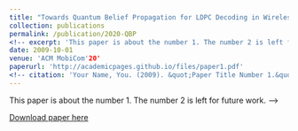 ```yaml
---
title: "Towards Quantum Belief Propagation for LDPC Decoding in Wireless Networks"
collection: publications
permalink: /publication/2020-QBP
<!-- excerpt: 'This paper is about the number 1. The number 2 is left for future work.' -->
date: 2009-10-01
venue: 'ACM MobiCom'20'
paperurl: 'http://academicpages.github.io/files/paper1.pdf'
<!-- citation: 'Your Name, You. (2009). &quot;Paper Title Number 1.&quot; <i>Journal 1</i>. 1(1).'
---
```

This paper is about the number 1. The number 2 is left for future work. -->

[Download paper here](http://academicpages.github.io/files/paper1.pdf)

<!-- Recommended citation: Your Name, You. (2009). "Paper Title Number 1." <i>Journal 1</i>. 1(1). -->
